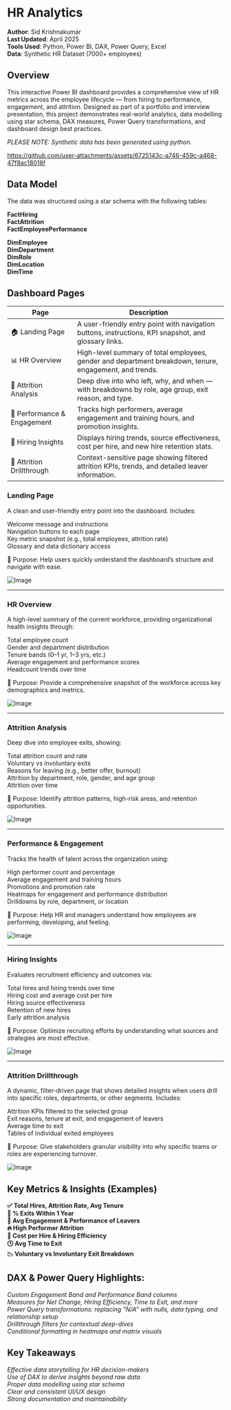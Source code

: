 # HR Analytics 

**Author**: Sid Krishnakumar  
**Last Updated**: April 2025  
**Tools Used**: Python, Power BI, DAX, Power Query, Excel  
**Data**: Synthetic HR Dataset (7000+ employees)  


## Overview
This interactive Power BI dashboard provides a comprehensive view of HR metrics across the employee lifecycle — from hiring to performance, engagement, and attrition. Designed as part of a portfolio and interview presentation, this project demonstrates real-world analytics, data modelling using star schema, DAX measures, Power Query transformations, and dashboard design best practices.

*PLEASE NOTE: Synthetic data has been generated using python.*   

https://github.com/user-attachments/assets/6725143c-a746-459c-a468-47f8ac18018f


## Data Model
The data was structured using a star schema with the following tables:


**FactHiring**  
**FactAttrition**  
**FactEmployeePerformance**    

**DimEmployee**  
**DimDepartment**  
**DimRole**  
**DimLocation**  
**DimTime**  


## Dashboard Pages
| **Page**                     | **Description**                                                                                          |
|--------------------------|------------------------------------------------------------------------------------------------------|
| 🏠 Landing Page           | A user-friendly entry point with navigation buttons, instructions, KPI snapshot, and glossary links. |
| 📊 HR Overview            | High-level summary of total employees, gender and department breakdown, tenure, engagement, and trends. |
| 🔁 Attrition Analysis     | Deep dive into who left, why, and when — with breakdowns by role, age group, exit reason, and type.  |
| 🌟 Performance & Engagement | Tracks high performers, average engagement and training hours, and promotion insights.                |
| 🧩 Hiring Insights         | Displays hiring trends, source effectiveness, cost per hire, and new hire retention stats.           |
| 🧠 Attrition Drillthrough | Context-sensitive page showing filtered attrition KPIs, trends, and detailed leaver information.     |


### Landing Page
A clean and user-friendly entry point into the dashboard. Includes:  

Welcome message and instructions  
Navigation buttons to each page  
Key metric snapshot (e.g., total employees, attrition rate)  
Glossary and data dictionary access  
  
🎯 Purpose: Help users quickly understand the dashboard’s structure and navigate with ease.

![Image](https://github.com/user-attachments/assets/520ddd4e-2200-44ca-aaa8-65e64b13b855)

------------------------------------------------------------------------------------------------------------------------  
  
### HR Overview
A high-level summary of the current workforce, providing organizational health insights through:  
  
Total employee count  
Gender and department distribution  
Tenure bands (0–1 yr, 1–3 yrs, etc.)  
Average engagement and performance scores  
Headcount trends over time  
  
🎯 Purpose: Provide a comprehensive snapshot of the workforce across key demographics and metrics.  

![Image](https://github.com/user-attachments/assets/110dfc12-5e6c-4e70-a301-ea6a6baf96c4)
    
------------------------------------------------------------------------------------------------------------------------
### Attrition Analysis
Deep dive into employee exits, showing:  
  
Total attrition count and rate  
Voluntary vs involuntary exits  
Reasons for leaving (e.g., better offer, burnout)  
Attrition by department, role, gender, and age group  
Attrition over time  

🎯 Purpose: Identify attrition patterns, high-risk areas, and retention opportunities.  

![Image](https://github.com/user-attachments/assets/d77e259c-d57d-4f4e-b090-a4ab63cae784)

------------------------------------------------------------------------------------------------------------------------  
### Performance & Engagement
Tracks the health of talent across the organization using:  

High performer count and percentage  
Average engagement and training hours  
Promotions and promotion rate  
Heatmaps for engagement and performance distribution  
Drilldowns by role, department, or location  
  
🎯 Purpose: Help HR and managers understand how employees are performing, developing, and feeling.  
  
![Image](https://github.com/user-attachments/assets/f69f5493-0bfb-41ec-b40c-8a1d41940249)
 
------------------------------------------------------------------------------------------------------------------------ 
### Hiring Insights
Evaluates recruitment efficiency and outcomes via:  

Total hires and hiring trends over time  
Hiring cost and average cost per hire  
Hiring source effectiveness  
Retention of new hires  
Early attrition analysis  
  
🎯 Purpose: Optimize recruiting efforts by understanding what sources and strategies are most effective.  
  
![Image](https://github.com/user-attachments/assets/f883b0d2-d19c-4221-96b0-1846b651f5e0)

------------------------------------------------------------------------------------------------------------------------  
### Attrition Drillthrough
A dynamic, filter-driven page that shows detailed insights when users drill into specific roles, departments, or other segments. Includes:  
  
Attrition KPIs filtered to the selected group  
Exit reasons, tenure at exit, and engagement of leavers  
Average time to exit  
Tables of individual exited employees  
  
🎯 Purpose: Give stakeholders granular visibility into why specific teams or roles are experiencing turnover.  

![Image](https://github.com/user-attachments/assets/1c1bed88-8e8f-417e-a392-fbd0efbfa6a3)


## Key Metrics & Insights (Examples)
**✅ Total Hires, Attrition Rate, Avg Tenure**  
**🔁 % Exits Within 1 Year**  
**🧠 Avg Engagement & Performance of Leavers**  
**🔥 High Performer Attrition**  
**💸 Cost per Hire & Hiring Efficiency**  
**🕓 Avg Time to Exit**  
**📉 Voluntary vs Involuntary Exit Breakdown**  


## DAX & Power Query Highlights:
*Custom Engagement Band and Performance Band columns*  
*Measures for Net Change, Hiring Efficiency, Time to Exit, and more*  
*Power Query transformations: replacing "N/A" with nulls, data typing, and relationship setup*  
*Drillthrough filters for contextual deep-dives*  
*Conditional formatting in heatmaps and matrix visuals*  


## Key Takeaways
*Effective data storytelling for HR decision-makers*  
*Use of DAX to derive insights beyond raw data*  
*Proper data modelling using star schema*  
*Clear and consistent UI/UX design*  
*Strong documentation and maintainability*  



